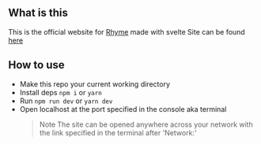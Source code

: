 ## What is this

This is the official website for [Rhyme](https://github/rhyme-player/rhyme) made with svelte
Site can be found [here](https://rhyme-player.io)

## How to use

- Make this repo your current working directory
- Install deps `npm i` or `yarn`
- Run `npm run dev` or `yarn dev`
- Open localhost at the port specified in the console aka terminal
  > Note The site can be opened anywhere across your network with the link specified in the terminal after 'Network:'
